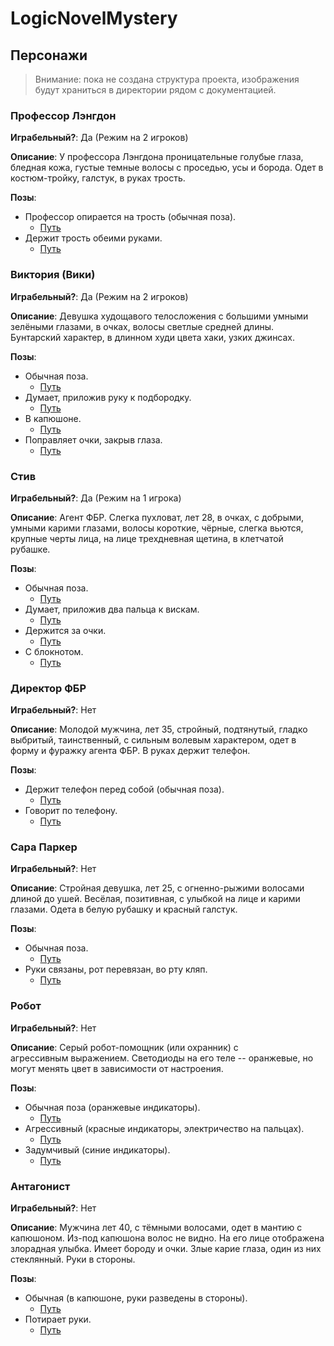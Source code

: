 # LogicNovelMystery

## Персонажи

> Внимание: пока не создана структура проекта, изображения будут храниться в директории рядом с документацией.

### Профессор Лэнгдон

**Играбельный?**: Да (Режим на 2 игроков)

**Описание**: У профессора Лэнгдона проницательные голубые глаза, бледная кожа, густые темные волосы с проседью, усы и борода. Одет в костюм-тройку, галстук, в руках трость.

**Позы**:
- Профессор опирается на трость (обычная поза).
  - [Путь](./images/sprites/professor_idle.webp)
- Держит трость обеими руками.
  - [Путь](./images/sprites/professor_hold_cane.webp)

### Виктория (Вики)

**Играбельный?**: Да (Режим на 2 игроков)

**Описание**: Девушка худощавого телосложения с большими умными зелёными глазами, в очках, волосы светлые средней длины. Бунтарский характер, в длинном худи цвета хаки, узких джинсах.

**Позы**:
- Обычная поза.
  - [Путь](./images/sprites/vicky_idle.webp)
- Думает, приложив руку к подбородку.
  - [Путь](./images/sprites/vicky_think.webp)
- В капюшоне.
  - [Путь](./images/sprites/vicky_hood.webp)
- Поправляет очки, закрыв глаза.
  - [Путь](./images/sprites/vicky_adjust_glasses.webp)

### Стив

**Играбельный?**: Да (Режим на 1 игрока)

**Описание**: Агент ФБР. Слегка пухловат, лет 28, в очках, с добрыми, умными карими глазами, волосы короткие, чёрные, слегка вьются, крупные черты лица, на лице трехдневная щетина, в клетчатой рубашке.

**Позы**:
- Обычная поза.
  - [Путь](./images/sprites/steve_idle.webp)
- Думает, приложив два пальца к вискам.
  - [Путь](./images/sprites/steve_think.webp)
- Держится за очки.
  - [Путь](./images/sprites/steve_hold_glasses.webp)
- С блокнотом.
  - [Путь](./images/sprites/steve_hold_notebook.webp)
  
### Директор ФБР

**Играбельный?**: Нет

**Описание**: Молодой мужчина, лет 35, стройный, подтянутый, гладко выбритый, таинственный, с сильным волевым характером, одет в форму и фуражку агента ФБР. В руках держит телефон.

**Позы**:
- Держит телефон перед собой (обычная поза).
  - [Путь](./images/sprites/fbi_idle.webp)
- Говорит по телефону.
  - [Путь](./images/sprites/fbi_phone.webp)

### Сара Паркер

**Играбельный?**: Нет

**Описание**: Стройная девушка, лет 25, с огненно-рыжими волосами длиной до ушей. Весёлая, позитивная, с улыбкой на лице и карими глазами. Одета в белую рубашку и красный галстук.

**Позы**:
- Обычная поза.
  - [Путь](./images/sprites/sarah_idle.webp)
- Руки связаны, рот перевязан, во рту кляп.
  - [Путь](./images/sprites/sarah_hostage.webp)

### Робот

**Играбельный?**: Нет

**Описание**: Серый робот-помощник (или охранник) с агрессивным выражением. Светодиоды на его теле -- оранжевые, но могут менять цвет в зависимости от настроения.

**Позы**:
- Обычная поза (оранжевые индикаторы).
  - [Путь](TODO)
- Агрессивный (красные индикаторы, электричество на пальцах).
  - [Путь](TODO)
- Задумчивый (синие индикаторы).
  - [Путь](TODO)

### Антагонист

**Играбельный?**: Нет

**Описание**: Мужчина лет 40, с тёмными волосами, одет в мантию с капюшоном. Из-под капюшона волос не видно. На его лице отображена злорадная улыбка. Имеет бороду и очки. Злые карие глаза, один из них стеклянный. Руки в стороны.

**Позы**:
- Обычная (в капюшоне, руки разведены в стороны).
  - [Путь](TODO)
- Потирает руки.
  - [Путь](TODO)
